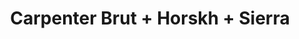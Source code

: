 ---
layout: post
category: concert
title: Carpenter Brut + Horskh + Sierra
artists: 
- Carpenter Brut
- Horskh
- Sierra
place: 
- Zénith de Paris
country: France
city: Paris
---